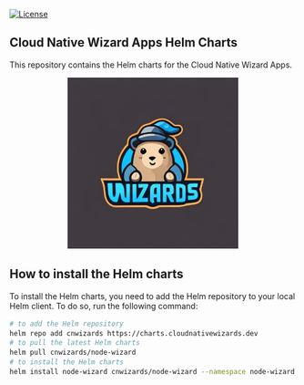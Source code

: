 [![License](https://img.shields.io/badge/License-Apache%202.0-blue.svg?style=socia)](https://opensource.org/licenses/Apache-2.0)

## Cloud Native Wizard Apps Helm Charts
This repository contains the Helm charts for the Cloud Native Wizard Apps.

<p align="center">
<img src="src/images/cnwizards.jpeg" alt="cnwizards" width="300"/>
</p>

## How to install the Helm charts
To install the Helm charts, you need to add the Helm repository to your local Helm client. To do so, run the following command:

```bash
# to add the Helm repository
helm repo add cnwizards https://charts.cloudnativewizards.dev
# to pull the latest Helm charts
helm pull cnwizards/node-wizard   
# to install the Helm charts
helm install node-wizard cnwizards/node-wizard --namespace node-wizard --create-namespace
```
